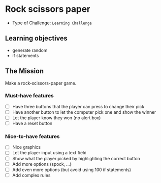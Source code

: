 # Rock scissors paper

- Type of Challenge: `Learning Challenge`

## Learning objectives
- generate random 
- if statements

## The Mission
Make a rock-scissors-paper game.

### Must-have features
- [ ] Have three buttons that the player can press to change their pick
- [ ] Have another button to let the computer pick one and show the winner
- [ ] Let the player know they won (no alert box)
- [ ] Have a reset button

### Nice-to-have features
- [ ] Nice graphics
- [ ] Let the player input using a text field
- [ ] Show what the player picked by highlighting the correct button
- [ ] Add more options (spock, ...)
- [ ] Add even more options (but avoid using 100 if statements)
- [ ] Add complex rules
